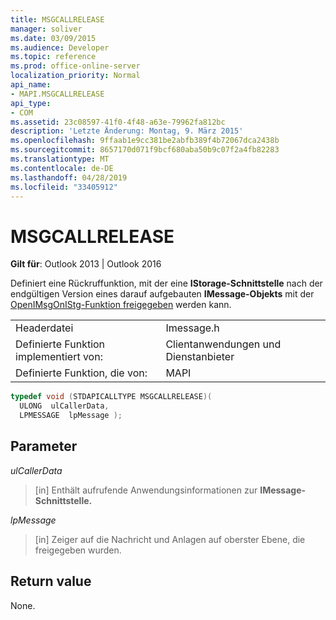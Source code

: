 ```yaml
---
title: MSGCALLRELEASE
manager: soliver
ms.date: 03/09/2015
ms.audience: Developer
ms.topic: reference
ms.prod: office-online-server
localization_priority: Normal
api_name:
- MAPI.MSGCALLRELEASE
api_type:
- COM
ms.assetid: 23c08597-41f0-4f48-a63e-79962fa812bc
description: 'Letzte Änderung: Montag, 9. März 2015'
ms.openlocfilehash: 9ffaab1e9cc381be2abfb389f4b72067dca2438b
ms.sourcegitcommit: 8657170d071f9bcf680aba50b9c07f2a4fb82283
ms.translationtype: MT
ms.contentlocale: de-DE
ms.lasthandoff: 04/28/2019
ms.locfileid: "33405912"
---
```

# <a name="msgcallrelease"></a>MSGCALLRELEASE

  
  
**Gilt für**: Outlook 2013 | Outlook 2016 
  
Definiert eine Rückruffunktion, mit der eine **IStorage-Schnittstelle** nach der endgültigen Version eines darauf aufgebauten **IMessage-Objekts** mit der [OpenIMsgOnIStg-Funktion freigegeben](openimsgonistg.md) werden kann. 
  
|||
|:-----|:-----|
|Headerdatei  <br/> |Imessage.h  <br/> |
|Definierte Funktion implementiert von:  <br/> |Clientanwendungen und Dienstanbieter  <br/> |
|Definierte Funktion, die von:  <br/> |MAPI  <br/> |
   
```cpp
typedef void (STDAPICALLTYPE MSGCALLRELEASE)(
  ULONG  ulCallerData,
  LPMESSAGE  lpMessage );
```

## <a name="parameters"></a>Parameter

 _ulCallerData_
  
> [in] Enthält aufrufende Anwendungsinformationen zur **IMessage-Schnittstelle.** 
    
 _lpMessage_
  
> [in] Zeiger auf die Nachricht und Anlagen auf oberster Ebene, die freigegeben wurden.
    
## <a name="return-value"></a>Return value

None.
  

